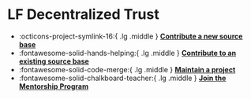 [//]: # (SPDX-License-Identifier: CC-BY-4.0)

# LF Decentralized Trust

<div class="grid cards" markdown>

- :octicons-project-symlink-16:{ .lg .middle } __[Contribute a new source base](./contribute/contribute-a-new-source-base.md)__
- :fontawesome-solid-hands-helping:{ .lg .middle } __[Contribute to an existing source base](./contribute/contribute-to-an-existing-source-base.md)__
- :fontawesome-solid-code-merge:{ .lg .middle } __[Maintain a project](./maintain/index.md)__
- :fontawesome-solid-chalkboard-teacher:{ .lg .middle } __[Join the Mentorship Program](./mentorship/index.md)__

</div>
